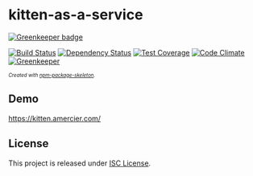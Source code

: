 kitten-as-a-service
===================

[![Greenkeeper badge](https://badges.greenkeeper.io/amercier/kitten-as-a-service.svg)](https://greenkeeper.io/)

[![Build Status](https://img.shields.io/travis/amercier/kitten-as-a-service/master.svg)](https://travis-ci.org/amercier/kitten-as-a-service)
[![Dependency Status](http://img.shields.io/gemnasium/amercier/kitten-as-a-service.svg)](https://gemnasium.com/amercier/kitten-as-a-service)
[![Test Coverage](https://img.shields.io/codecov/c/github/amercier/kitten-as-a-service/master.svg)](https://codecov.io/github/amercier/kitten-as-a-service?branch=master)
[![Code Climate](https://img.shields.io/codeclimate/maintainability/amercier/kitten-as-a-service.svg)](https://codeclimate.com/github/amercier/kitten-as-a-service)
[![Greenkeeper](https://badges.greenkeeper.io/amercier/kitten-as-a-service.svg)](https://github.com/amercier/kitten-as-a-service/issues?q=label%3Agreenkeeper)

<sup><sub>_Created with [npm-p&#97;ckage-skeleton](https://github.com/&#97;mercier/npm-p&#97;ckage-skeleton)._</sup></sub>


Demo
----

https://kitten.amercier.com/


License
-------

This project is released under [ISC License](LICENSE.md).
